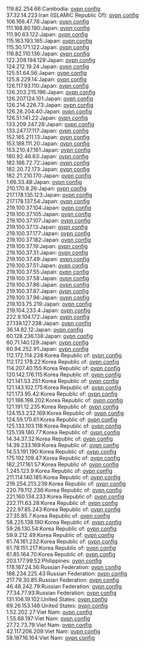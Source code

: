 119.82.254.66:Cambodia: [ovpn config](vpn/119_82_254_66.ovpn)  
37.32.14.223:Iran (ISLAMIC Republic Of): [ovpn config](vpn/37_32_14_223.ovpn)  
106.166.47.78:Japan: [ovpn config](vpn/106_166_47_78.ovpn)  
111.168.80.190:Japan: [ovpn config](vpn/111_168_80_190.ovpn)  
111.90.63.122:Japan: [ovpn config](vpn/111_90_63_122.ovpn)  
115.163.193.165:Japan: [ovpn config](vpn/115_163_193_165.ovpn)  
115.30.171.122:Japan: [ovpn config](vpn/115_30_171_122.ovpn)  
116.82.110.136:Japan: [ovpn config](vpn/116_82_110_136.ovpn)  
122.208.194.129:Japan: [ovpn config](vpn/122_208_194_129.ovpn)  
124.212.19.24:Japan: [ovpn config](vpn/124_212_19_24.ovpn)  
125.51.64.56:Japan: [ovpn config](vpn/125_51_64_56.ovpn)  
125.8.229.14:Japan: [ovpn config](vpn/125_8_229_14.ovpn)  
126.117.93.110:Japan: [ovpn config](vpn/126_117_93_110.ovpn)  
126.203.215.196:Japan: [ovpn config](vpn/126_203_215_196.ovpn)  
126.207.124.101:Japan: [ovpn config](vpn/126_207_124_101.ovpn)  
126.214.226.73:Japan: [ovpn config](vpn/126_214_226_73.ovpn)  
126.28.204.40:Japan: [ovpn config](vpn/126_28_204_40.ovpn)  
126.51.141.22:Japan: [ovpn config](vpn/126_51_141_22.ovpn)  
133.209.247.28:Japan: [ovpn config](vpn/133_209_247_28.ovpn)  
133.247.17.117:Japan: [ovpn config](vpn/133_247_17_117.ovpn)  
152.165.211.13:Japan: [ovpn config](vpn/152_165_211_13.ovpn)  
153.188.111.20:Japan: [ovpn config](vpn/153_188_111_20.ovpn)  
153.210.47.161:Japan: [ovpn config](vpn/153_210_47_161.ovpn)  
180.92.46.63:Japan: [ovpn config](vpn/180_92_46_63.ovpn)  
182.166.72.72:Japan: [ovpn config](vpn/182_166_72_72.ovpn)  
182.20.72.173:Japan: [ovpn config](vpn/182_20_72_173.ovpn)  
182.21.210.170:Japan: [ovpn config](vpn/182_21_210_170.ovpn)  
1.66.33.48:Japan: [ovpn config](vpn/1_66_33_48.ovpn)  
210.170.8.26:Japan: [ovpn config](vpn/210_170_8_26.ovpn)  
217.178.135.123:Japan: [ovpn config](vpn/217_178_135_123.ovpn)  
217.178.137.54:Japan: [ovpn config](vpn/217_178_137_54.ovpn)  
219.100.37.104:Japan: [ovpn config](vpn/219_100_37_104.ovpn)  
219.100.37.105:Japan: [ovpn config](vpn/219_100_37_105.ovpn)  
219.100.37.107:Japan: [ovpn config](vpn/219_100_37_107.ovpn)  
219.100.37.13:Japan: [ovpn config](vpn/219_100_37_13.ovpn)  
219.100.37.177:Japan: [ovpn config](vpn/219_100_37_177.ovpn)  
219.100.37.182:Japan: [ovpn config](vpn/219_100_37_182.ovpn)  
219.100.37.19:Japan: [ovpn config](vpn/219_100_37_19.ovpn)  
219.100.37.31:Japan: [ovpn config](vpn/219_100_37_31.ovpn)  
219.100.37.49:Japan: [ovpn config](vpn/219_100_37_49.ovpn)  
219.100.37.51:Japan: [ovpn config](vpn/219_100_37_51.ovpn)  
219.100.37.55:Japan: [ovpn config](vpn/219_100_37_55.ovpn)  
219.100.37.58:Japan: [ovpn config](vpn/219_100_37_58.ovpn)  
219.100.37.86:Japan: [ovpn config](vpn/219_100_37_86.ovpn)  
219.100.37.87:Japan: [ovpn config](vpn/219_100_37_87.ovpn)  
219.100.37.96:Japan: [ovpn config](vpn/219_100_37_96.ovpn)  
219.103.75.219:Japan: [ovpn config](vpn/219_103_75_219.ovpn)  
219.104.233.4:Japan: [ovpn config](vpn/219_104_233_4.ovpn)  
222.9.104.172:Japan: [ovpn config](vpn/222_9_104_172.ovpn)  
27.139.127.238:Japan: [ovpn config](vpn/27_139_127_238.ovpn)  
36.14.82.12:Japan: [ovpn config](vpn/36_14_82_12.ovpn)  
60.128.236.138:Japan: [ovpn config](vpn/60_128_236_138.ovpn)  
60.71.140.129:Japan: [ovpn config](vpn/60_71_140_129.ovpn)  
60.94.252.91:Japan: [ovpn config](vpn/60_94_252_91.ovpn)  
112.172.114.238:Korea Republic of: [ovpn config](vpn/112_172_114_238.ovpn)  
112.172.178.22:Korea Republic of: [ovpn config](vpn/112_172_178_22.ovpn)  
114.207.40.155:Korea Republic of: [ovpn config](vpn/114_207_40_155.ovpn)  
120.142.176.115:Korea Republic of: [ovpn config](vpn/120_142_176_115.ovpn)  
121.141.53.251:Korea Republic of: [ovpn config](vpn/121_141_53_251.ovpn)  
121.143.102.175:Korea Republic of: [ovpn config](vpn/121_143_102_175.ovpn)  
121.173.95.42:Korea Republic of: [ovpn config](vpn/121_173_95_42.ovpn)  
121.186.198.202:Korea Republic of: [ovpn config](vpn/121_186_198_202.ovpn)  
121.191.12.235:Korea Republic of: [ovpn config](vpn/121_191_12_235.ovpn)  
124.153.232.169:Korea Republic of: [ovpn config](vpn/124_153_232_169.ovpn)  
124.59.170.61:Korea Republic of: [ovpn config](vpn/124_59_170_61.ovpn)  
125.133.103.118:Korea Republic of: [ovpn config](vpn/125_133_103_118.ovpn)  
125.139.180.77:Korea Republic of: [ovpn config](vpn/125_139_180_77.ovpn)  
14.34.37.32:Korea Republic of: [ovpn config](vpn/14_34_37_32.ovpn)  
14.39.233.169:Korea Republic of: [ovpn config](vpn/14_39_233_169.ovpn)  
14.53.191.190:Korea Republic of: [ovpn config](vpn/14_53_191_190.ovpn)  
175.192.109.47:Korea Republic of: [ovpn config](vpn/175_192_109_47.ovpn)  
182.217.161.57:Korea Republic of: [ovpn config](vpn/182_217_161_57.ovpn)  
1.245.123.9:Korea Republic of: [ovpn config](vpn/1_245_123_9.ovpn)  
211.114.140.185:Korea Republic of: [ovpn config](vpn/211_114_140_185.ovpn)  
219.254.213.239:Korea Republic of: [ovpn config](vpn/219_254_213_239.ovpn)  
220.79.112.236:Korea Republic of: [ovpn config](vpn/220_79_112_236.ovpn)  
221.160.134.233:Korea Republic of: [ovpn config](vpn/221_160_134_233.ovpn)  
222.111.63.28:Korea Republic of: [ovpn config](vpn/222_111_63_28.ovpn)  
222.97.85.243:Korea Republic of: [ovpn config](vpn/222_97_85_243.ovpn)  
27.35.85.7:Korea Republic of: [ovpn config](vpn/27_35_85_7.ovpn)  
58.225.138.190:Korea Republic of: [ovpn config](vpn/58_225_138_190.ovpn)  
59.26.130.54:Korea Republic of: [ovpn config](vpn/59_26_130_54.ovpn)  
59.9.212.49:Korea Republic of: [ovpn config](vpn/59_9_212_49.ovpn)  
61.74.161.232:Korea Republic of: [ovpn config](vpn/61_74_161_232.ovpn)  
61.78.151.217:Korea Republic of: [ovpn config](vpn/61_78_151_217.ovpn)  
61.85.164.70:Korea Republic of: [ovpn config](vpn/61_85_164_70.ovpn)  
203.177.99.52:Philippines: [ovpn config](vpn/203_177_99_52.ovpn)  
178.187.24.56:Russian Federation: [ovpn config](vpn/178_187_24_56.ovpn)  
188.234.225.43:Russian Federation: [ovpn config](vpn/188_234_225_43.ovpn)  
217.79.30.85:Russian Federation: [ovpn config](vpn/217_79_30_85.ovpn)  
46.48.242.79:Russian Federation: [ovpn config](vpn/46_48_242_79.ovpn)  
77.34.77.93:Russian Federation: [ovpn config](vpn/77_34_77_93.ovpn)  
131.106.19.102:United States: [ovpn config](vpn/131_106_19_102.ovpn)  
69.26.153.148:United States: [ovpn config](vpn/69_26_153_148.ovpn)  
1.52.202.27:Viet Nam: [ovpn config](vpn/1_52_202_27.ovpn)  
1.55.68.197:Viet Nam: [ovpn config](vpn/1_55_68_197.ovpn)  
27.72.73.79:Viet Nam: [ovpn config](vpn/27_72_73_79.ovpn)  
42.117.206.209:Viet Nam: [ovpn config](vpn/42_117_206_209.ovpn)  
58.187.16.164:Viet Nam: [ovpn config](vpn/58_187_16_164.ovpn)  
